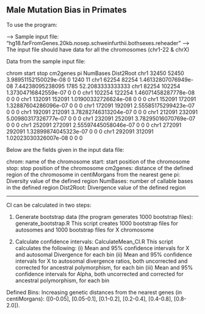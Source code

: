 ## Male Mutation Bias in Primates
To use the program:

—> Sample input file: “hg18.farFromGenes.20kb.nosep.schweinfurthii.bothsexes.reheader”
—> The input file should have data for all the chromosomes (chr1-22 & chrX)

Data from the sample input file:

chrom   start   stop    cm2genes        	pi      		NumBases        Dist2Root
chr1    32450   52450   3.98951152150029e-08    0       		1240    11
chr1    62254   82254   1.46132807076949e-08    7.44238095238095        1785    52.2083333333333
chr1    82254   102254  1.37304716842559e-07    0       		0       0
chr1    102254  122254  1.46071458287778e-08    0       		0       0
chr1    132091  152091  1.01900332726624e-08    0       		0       0
chr1    152091  172091  1.32887604286096e-07    0       		0       0
chr1    172091  192091  2.55585175299423e-07    0       		0       0
chr1    192091  212091  3.78282746313204e-07    0       		0       0
chr1    212091  232091  5.00980317326777e-07    0       		0       0
chr1    232091  252091  3.78295016070769e-07    0       		0       0
chr1    252091  272091  2.55597445058046e-07    0       		0       0
chr1    272091  292091  1.32899874045323e-07    0       		0       0
chr1    292091  312091  1.02023030326007e-08    0       		0       0

Below are the fields given in the input data file:

chrom: name of the chromosome
start: start position of the chromosome
stop: stop position of the chromosome
cm2genes: distance of the defined region of the chromosome in centiMorgans from the nearest gene
pi: Diversity value of the defined region
NumBases: number of callable bases in the defined region
Dist2Root: Divergence value of the defined region

***************************************************************************************************************************************

CI can be calculated in two steps:

1) Generate bootstrap data (the program generates 1000 bootstrap files): generate_bootstrap.R
	This script creates 1000 bootstrap files for autosomes and 1000 bootstrap files for X chromosome

2) Calculate confidence intervals: CalculateMean_CI.R 
 	This script calculates the following:
	(i)   Mean and 95% confidence intervals for X and autosomal Divergence for each bin 
	(ii)  Mean and 95% confidence intervals for X to autosomal divergence ratios, both uncorrected and corrected for ancestral polymorphism, for each bin 
	(iii) Mean and 95% confidence intervals for Alpha, both uncorrected and corrected for ancestral polymorphism, for each bin

Defined Bins:
Increasing genetic distances from the nearest genes (in centiMorgans): ([0-0.05], [0.05-0.1], [0.1-0.2], [0.2-0.4], [0.4-0.8], [0.8-2.0]). 
